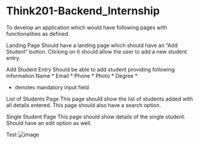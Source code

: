 # Think201-Backend_Internship
To develop an application which would have following pages with functionalities as defined

Landing Page 
Should have a landing page which should have an “Add Student” button. Clicking on it should allow the user to add a new student entry.

Add Student Entry
Should be able to add student providing following information
Name *
Email *
Phone *
Photo *
Degree *

* denotes mandatory input field

List of Students Page 
This page should show the list of students added with all details entered. This page should also have a search option. 

Single Student Page
This page should show details of the single student. Should have an edit option as well.


Test
![image](https://user-images.githubusercontent.com/54767304/166620808-fbe7a8c7-9505-407a-bff4-b7c3dbcee8dd.png)

